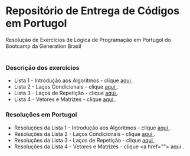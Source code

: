# Repositório de Entrega de Códigos em Portugol

Resolução de Exercícios de Lógica de Programação em Portugol do Bootcamp da Generation Brasil <br><br>


### Descrição dos exercícios

* Lista 1 - Introdução aos Algoritmos -  clique <a href="https://github.com/dimitrimarinho/generation-logic-port/blob/main/PDF-Exercicios/Introdu%C3%A7%C3%A3o%20aos%20Algoritmos/INTRO-CS-2%20Exerc%C3%ADcios%20de%20l%C3%B3gica%20de%20programa%C3%A7%C3%A3o.pdf" target=“_blank”> aqui </a>.
* Lista 2 - Laços Condicionais -  clique <a href="https://github.com/dimitrimarinho/generation-logic-port/blob/main/PDF-Exercicios/La%C3%A7os%20condicionais/Exerc%C3%ADcios%20La%C3%A7o%20Condicional%20l%C3%B3gica1.pdf" target=“_blank”> aqui </a>.
* Lista 3 - Laços de Repetição -  clique <a href="https://github.com/dimitrimarinho/generation-logic-port/blob/main/PDF-Exercicios/La%C3%A7os%20de%20Repeti%C3%A7%C3%A3o/Lista%20de%20exerc%C3%ADcios%20-%20LA%C3%87OS%20DE%20REPETI%C3%87%C3%83O--l%C3%B3gica.pdf" target=“_blank”> aqui </a>.
* Lista 4 - Vetores e Matrizes -  clique <a href="" target=“_blank”> aqui </a>.


### Resoluções em Portugol 

* Resoluções da Lista 1 - Introdução aos Algoritmos - clique <a href="https://github.com/dimitrimarinho/generation-logic-port/tree/main/Resolucoes/Introdu%C3%A7%C3%A3o%20aos%20algoritmos" target=“_blank”> aqui </a>.
* Resoluções da Lista 2 - Laços Condicionais - clique <a href="https://github.com/dimitrimarinho/generation-logic-port/tree/main/Resolucoes/La%C3%A7os%20condicionais" target=“_blank”> aqui </a>.
* Resoluções da Lista 3 - Laços de Repetição - clique <a href="https://github.com/dimitrimarinho/generation-logic-port/tree/main/Resolucoes/La%C3%A7os%20de%20Repeti%C3%A7%C3%A3o" target=“_blank”> aqui </a>.
* Resoluções da Lista 4 - Vetores e Matrizes - clique <a href="”> aqui </a>.
